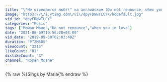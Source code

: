 ```yaml
---
title: "\"Не отрекаются любя\" на английском (Do not renounce, when you in love)"
image: "https:\/\/i.ytimg.com\/vi\/dpyFDNwTLCY\/hqdefault.jpg"
vid_id: "dpyFDNwTLCY"
categories: "Music"
tags: ["Роман Моше","Do not renounce","when you in love"]
date: "2021-06-09T19:56:28+03:00"
vid_date: "2019-09-30T02:03:49Z"
duration: "PT2M50S"
viewcount: "3215"
likeCount: "81"
dislikeCount: "3"
channel: "Roman Moshe"
---
```

{% raw %}Sings by Maria{% endraw %}
